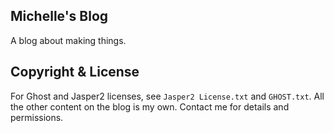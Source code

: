 ## Michelle's Blog

A blog about making things.

## Copyright & License

For Ghost and Jasper2 licenses, see `Jasper2 License.txt` and `GHOST.txt`. All the other content on the blog is my own. Contact me for details and permissions.

